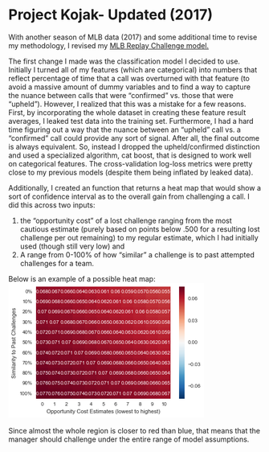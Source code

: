 # Project Kojak- Updated (2017)

With another season of MLB data (2017) and some additional time to revise my methodology, I revised my [MLB Replay Challenge model.](MLBChallengesOct26.ipynb)

The first change I made was the classification model I decided to use. Initially I turned all of my features (which are categorical) into numbers that reflect percentage of time that a call was overturned with that feature (to avoid a massive amount of dummy variables and to find a way to capture the nuance between calls that were “confirmed” vs. those that were “upheld”). However, I realized that this was a mistake for a few reasons. First, by incorporating the whole dataset in creating these feature result averages, I leaked test data into the training set. Furthermore, I had a hard time figuring out a way that the nuance between an “upheld” call vs. a “confirmed” call could provide any sort of signal. After all, the final outcome is always equivalent. So, instead I dropped the upheld/confirmed distinction and used a specialized algorithm, cat boost, that is designed to work well on categorical features. The cross-validation log-loss metrics were pretty close to my previous models (despite them being inflated by leaked data).

Additionally, I created an function that returns a heat map that would show a sort of confidence interval as to the overall gain from challenging a call. I did this across two inputs: 
1) the “opportunity cost” of a lost challenge ranging from the most cautious estimate (purely based on points below .500 for a resulting lost challenge per out remaining) to my regular estimate, which I had initially used (though still very low) and 
2) A range from 0-100% of how “similar” a challenge is to past attempted challenges for a team.

Below is an example of a possible heat map:
![](challengeheatmap.png)

Since almost the whole region is closer to red than blue, that means that the manager should challenge under the entire range of model assumptions.
